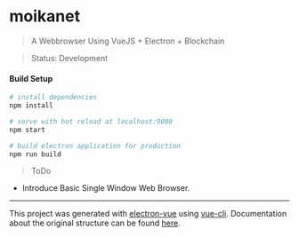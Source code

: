 # moikanet

> A  Webbrowser Using VueJS + Electron + Blockchain

>Status: Development

#### Build Setup

``` bash
# install dependencies
npm install

# serve with hot reload at localhost:9080
npm start

# build electron application for production
npm run build


```
> ToDo
- Introduce Basic Single Window Web Browser.
---

This project was generated with [electron-vue](https://github.com/SimulatedGREG/electron-vue) using [vue-cli](https://github.com/vuejs/vue-cli). Documentation about the original structure can be found [here](https://simulatedgreg.gitbooks.io/electron-vue/content/index.html).

